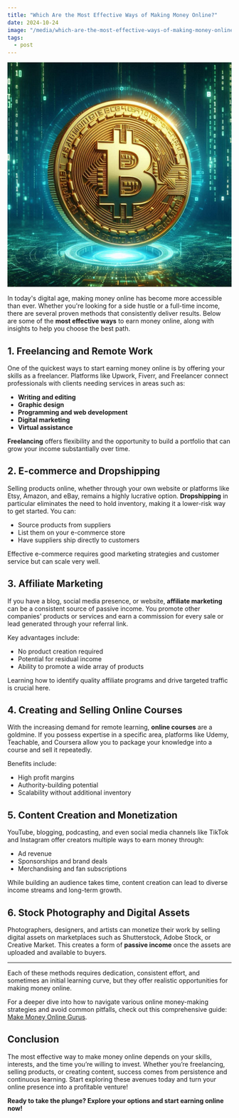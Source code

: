 ```yaml
---
title: "Which Are the Most Effective Ways of Making Money Online?"
date: 2024-10-24
image: "/media/which-are-the-most-effective-ways-of-making-money-online.jpg"
tags:
  - post
---
```


![Which Are the Most Effective Ways of Making Money Online?](/media/which-are-the-most-effective-ways-of-making-money-online.jpg)

In today's digital age, making money online has become more accessible than ever. Whether you're looking for a side hustle or a full-time income, there are several proven methods that consistently deliver results. Below are some of the **most effective ways** to earn money online, along with insights to help you choose the best path.

## 1. Freelancing and Remote Work

One of the quickest ways to start earning money online is by offering your skills as a freelancer. Platforms like Upwork, Fiverr, and Freelancer connect professionals with clients needing services in areas such as:

- **Writing and editing**
- **Graphic design**
- **Programming and web development**
- **Digital marketing**
- **Virtual assistance**

**Freelancing** offers flexibility and the opportunity to build a portfolio that can grow your income substantially over time.

## 2. E-commerce and Dropshipping

Selling products online, whether through your own website or platforms like Etsy, Amazon, and eBay, remains a highly lucrative option. **Dropshipping** in particular eliminates the need to hold inventory, making it a lower-risk way to get started. You can:

- Source products from suppliers
- List them on your e-commerce store
- Have suppliers ship directly to customers

Effective e-commerce requires good marketing strategies and customer service but can scale very well.

## 3. Affiliate Marketing

If you have a blog, social media presence, or website, **affiliate marketing** can be a consistent source of passive income. You promote other companies' products or services and earn a commission for every sale or lead generated through your referral link.

Key advantages include:

- No product creation required
- Potential for residual income
- Ability to promote a wide array of products

Learning how to identify quality affiliate programs and drive targeted traffic is crucial here.

## 4. Creating and Selling Online Courses

With the increasing demand for remote learning, **online courses** are a goldmine. If you possess expertise in a specific area, platforms like Udemy, Teachable, and Coursera allow you to package your knowledge into a course and sell it repeatedly.

Benefits include:

- High profit margins
- Authority-building potential
- Scalability without additional inventory

## 5. Content Creation and Monetization

YouTube, blogging, podcasting, and even social media channels like TikTok and Instagram offer creators multiple ways to earn money through:

- Ad revenue
- Sponsorships and brand deals
- Merchandising and fan subscriptions

While building an audience takes time, content creation can lead to diverse income streams and long-term growth.

## 6. Stock Photography and Digital Assets

Photographers, designers, and artists can monetize their work by selling digital assets on marketplaces such as Shutterstock, Adobe Stock, or Creative Market. This creates a form of **passive income** once the assets are uploaded and available to buyers.

---

Each of these methods requires dedication, consistent effort, and sometimes an initial learning curve, but they offer realistic opportunities for making money online.

For a deeper dive into how to navigate various online money-making strategies and avoid common pitfalls, check out this comprehensive guide: [Make Money Online Gurus](https://supertotallyawesome.com/posts/make-money-online-gurus/).

## Conclusion

The most effective way to make money online depends on your skills, interests, and the time you’re willing to invest. Whether you’re freelancing, selling products, or creating content, success comes from persistence and continuous learning. Start exploring these avenues today and turn your online presence into a profitable venture!

**Ready to take the plunge? Explore your options and start earning online now!**
